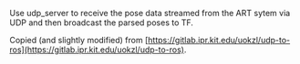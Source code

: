Use udp_server to receive the pose data streamed from the ART sytem via UDP and
then broadcast the parsed poses to TF.

Copied (and slightly modified) from [https://gitlab.ipr.kit.edu/uokzl/udp-to-ros](https://gitlab.ipr.kit.edu/uokzl/udp-to-ros).